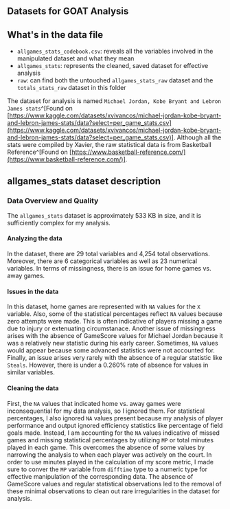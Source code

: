 ## Datasets for GOAT Analysis

## What's in the data file

- `allgames_stats_codebook.csv`: reveals all the variables involved in the manipulated dataset and what they mean
- `allgames_stats`: represents the cleaned, saved dataset for effective analysis
- `raw`: can find both the untouched `allgames_stats_raw` dataset and the `totals_stats_raw` dataset in this folder

The dataset for analysis is named `Michael Jordan, Kobe Bryant and Lebron James stats`^[Found on [https://www.kaggle.com/datasets/xvivancos/michael-jordan-kobe-bryant-and-lebron-james-stats/data?select=per_game_stats.csv](https://www.kaggle.com/datasets/xvivancos/michael-jordan-kobe-bryant-and-lebron-james-stats/data?select=per_game_stats.csv)]. Although all the stats were compiled by Xavier, the raw statistical data is from Basketball Reference^[Found on [https://www.basketball-reference.com/](https://www.basketball-reference.com/)].

## allgames_stats dataset description

### Data Overview and Quality

The `allgames_stats` dataset is approximately 533 KB in size, and it is sufficiently complex for my analysis.

#### Analyzing the data

In the dataset, there are 29 total variables and 4,254 total observations. Moreover, there are 6 categorical variables as well as 23 numerical variables. In terms of missingness, there is an issue for home games vs. away games. 

#### Issues in the data

In this dataset, home games are represented with `NA` values for the `X` variable. Also, some of the statistical percentages reflect `NA` values because zero attempts were made. This is often indicative of players missing a game due to injury or extenuating circumstanace. Another issue of missingness arises with the absence of GameScore values for Michael Jordan because it was a relatively new statistic during his early career. Sometimes, `NA` values would appear because some advanced statistics were not accounted for. Finally, an issue arises very rarely with the absence of a regular statistic like `Steals`. However, there is under a 0.260% rate of absence for values in similar variables.

#### Cleaning the data

First, the `NA` values that indicated home vs. away games were inconsequential for my data analysis, so I ignored them. For statistical percentages, I also ignored `NA` values present because my analysis of player performance and output ignored efficiency statistics like percentage of field goals made. Instead, I am accounting for the `NA` values indicative of missed games and missing statistical percentages by utilizing `MP` or total minutes played in each game. This overcomes the absence of some values by narrowing the analysis to when each player was actively on the court. In order to use minutes played in the calculation of my score metric, I made sure to conver the `MP` variable from `difftime` type to a numeric type for effective manipulation of the corresponding data. The absence of GameScore values and regular statistical observations led to the removal of these minimal observations to clean out rare irregularities in the dataset for analysis.


